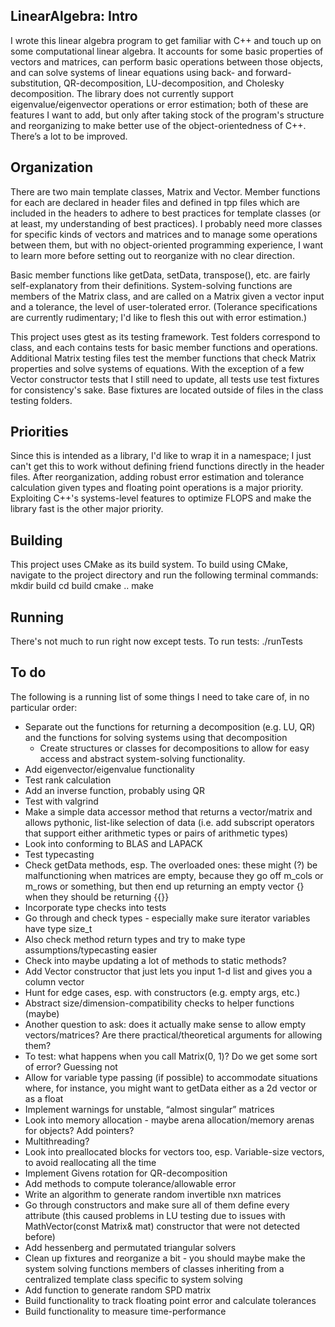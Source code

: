 ## LinearAlgebra: Intro

I wrote this linear algebra program to get familiar with C++ and touch up on some computational linear algebra. It accounts for some basic properties of vectors and matrices, can perform basic operations between those objects, and can solve systems of linear equations using back- and forward-substitution, QR-decomposition, LU-decomposition, and Cholesky decomposition. The library does not currently support eigenvalue/eigenvector operations or error estimation; both of these are features I want to add, but only after taking stock of the program's structure and reorganizing to make better use of the object-orientedness of C++. There’s a lot to be improved.

## Organization

There are two main template classes, Matrix and Vector. Member functions for each are declared in header files and defined in tpp files which are included in the headers to adhere to best practices for template classes (or at least, my understanding of best practices). I probably need more classes for specific kinds of vectors and matrices and to manage some operations between them, but with no object-oriented programming experience, I want to learn more before setting out to reorganize with no clear direction.

Basic member functions like getData, setData, transpose(), etc. are fairly self-explanatory from their definitions. System-solving functions are members of the Matrix class, and are called on a Matrix given a vector input and a tolerance, the level of user-tolerated error. (Tolerance specifications are currently rudimentary; I'd like to flesh this out with error estimation.)

This project uses gtest as its testing framework. Test folders correspond to class, and each contains tests for basic member functions and operations. Additional Matrix testing files test the member functions that check Matrix properties and solve systems of equations. With the exception of a few Vector constructor tests that I still need to update, all tests use test fixtures for consistency's sake. Base fixtures are located outside of files in the class testing folders.

## Priorities

Since this is intended as a library, I'd like to wrap it in a namespace; I just can't get this to work without defining friend functions directly in the header files. After reorganization, adding robust error estimation and tolerance calculation given types and floating point operations is a major priority. Exploiting C++'s systems-level features to optimize FLOPS and make the library fast is the other major priority.

## Building
This project uses CMake as its build system. To build using CMake, navigate to the project directory and run the following terminal commands:
mkdir build
cd build
cmake ..
make

## Running
There's not much to run right now except tests. To run tests:
./runTests

## To do

The following is a running list of some things I need to take care of, in no particular order:

- Separate out the functions for returning a decomposition (e.g. LU, QR) and the functions for solving systems using that decomposition
    - Create structures or classes for decompositions to allow for easy access and abstract system-solving functionality.
- Add eigenvector/eigenvalue functionality
- Test rank calculation
- Add an inverse function, probably using QR
- Test with valgrind
- Make a simple data accessor method that returns a vector/matrix and allows pythonic, list-like selection of data (i.e. add subscript operators that support either arithmetic types or pairs of arithmetic types)
- Look into conforming to BLAS and LAPACK
- Test typecasting
- Check getData methods, esp. The overloaded ones: these might (?) be malfunctioning when matrices are empty, because they go off m_cols or m_rows or something, but then end up returning an empty vector {} when they should be returning {{}}
- Incorporate type checks into tests
- Go through and check types - especially make sure iterator variables have type size_t
- Also check method return types and try to make type assumptions/typecasting easier
- Check into maybe updating a lot of methods to static methods?
- Add Vector constructor that just lets you input 1-d list and gives you a column vector
- Hunt for edge cases, esp. with constructors (e.g. empty args, etc.)
- Abstract size/dimension-compatibility checks to helper functions (maybe)
- Another question to ask: does it actually make sense to allow empty vectors/matrices? Are there practical/theoretical arguments for allowing them?
- To test: what happens when you call Matrix(0, 1)? Do we get some sort of error? Guessing not
- Allow for variable type passing (if possible) to accommodate situations where, for instance, you might want to getData either as a 2d vector or as a float
- Implement warnings for unstable, “almost singular” matrices
- Look into memory allocation - maybe arena allocation/memory arenas for objects? Add pointers?
- Multithreading?
- Look into preallocated blocks for vectors too, esp. Variable-size vectors, to avoid reallocating all the time
- Implement Givens rotation for QR-decomposition
- Add methods to compute tolerance/allowable error
- Write an algorithm to generate random invertible nxn matrices
- Go through constructors and make sure all of them define every attribute (this caused problems in LU testing due to issues with MathVector(const Matrix& mat) constructor that were not detected before)
- Add hessenberg and permutated triangular solvers
- Clean up fixtures and reorganize a bit - you should maybe make the system solving functions members of classes inheriting from a centralized template class specific to system solving
- Add function to generate random SPD matrix
- Build functionality to track floating point error and calculate tolerances
- Build functionality to measure time-performance